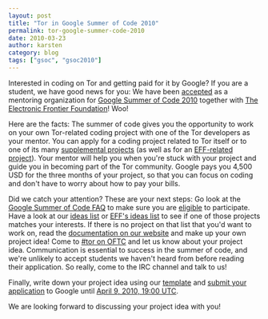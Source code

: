 ```yaml
---
layout: post
title: "Tor in Google Summer of Code 2010"
permalink: tor-google-summer-code-2010
date: 2010-03-23
author: karsten
category: blog
tags: ["gsoc", "gsoc2010"]
---
```


Interested in coding on Tor and getting paid for it by Google? If you are a student, we have good news for you: We have been [accepted](http://socghop.appspot.com/gsoc/program/accepted_orgs/google/gsoc2010) as a mentoring organization for [Google Summer of Code 2010](http://socghop.appspot.com/gsoc/program/home/google/gsoc2010) together with [The Electronic Frontier Foundation](https://www.eff.org/)! Woo!

Here are the facts: The summer of code gives you the opportunity to work on your own Tor-related coding project with one of the Tor developers as your mentor. You can apply for a coding project related to Tor itself or to one of its many [supplemental projects](https://www.torproject.org/projects/) (as well as for an [EFF-related project](https://www.eff.org/gsoc2010)). Your mentor will help you when you're stuck with your project and guide you in becoming part of the Tor community. Google pays you 4,500 USD for the three months of your project, so that you can focus on coding and don't have to worry about how to pay your bills.

Did we catch your attention? These are your next steps: Go look at the [Google Summer of Code FAQ](http://socghop.appspot.com/document/show/gsoc_program/google/gsoc2010/faqs) to make sure you are [eligible](http://socghop.appspot.com/document/show/gsoc_program/google/gsoc2010/faqs#eligibility) to participate. Have a look at our [ideas list](https://www.torproject.org/gsoc.html.en#Ideas) or [EFF's ideas list](https://www.eff.org/gsoc2010) to see if one of those projects matches your interests. If there is no project on that list that you'd want to work on, read the [documentation on our website](https://www.torproject.org/documentation.html.en) and make up your own project idea! Come to [#tor on OFTC](irc://irc.oftc.net/tor/) and let us know about your project idea. Communication is essential to success in the summer of code, and we're unlikely to accept students we haven't heard from before reading their application. So really, come to the IRC channel and talk to us!

Finally, write down your project idea using our [template](https://www.torproject.org/gsoc#Template) and [submit your application](http://socghop.appspot.com/document/show/gsoc_program/google/gsoc2010/faqs#student_apply) to Google until [April 9, 2010, 19:00 UTC](//socghop.appspot.com/document/show/gsoc_program/google/gsoc2010/faqs#timeline).

We are looking forward to discussing your project idea with you!

